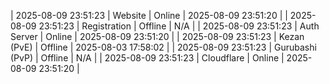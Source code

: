 | 2025-08-09 23:51:23 | Website | Online | 2025-08-09 23:51:20 |
| 2025-08-09 23:51:23 | Registration | Offline | N/A |
| 2025-08-09 23:51:23 | Auth Server | Online | 2025-08-09 23:51:20 |
| 2025-08-09 23:51:23 | Kezan (PvE) | Offline | 2025-08-03 17:58:02 |
| 2025-08-09 23:51:23 | Gurubashi (PvP) | Offline | N/A |
| 2025-08-09 23:51:23 | Cloudflare | Online | 2025-08-09 23:51:20 |
